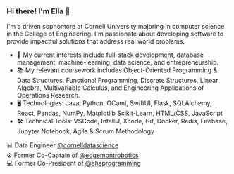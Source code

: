 ### Hi there! I'm Ella 👋

I'm a driven sophomore at Cornell University majoring in computer science in the College of Engineering. I'm passionate about developing software to provide impactful solutions that address real world problems.

- 🔎 My current interests include full-stack development, database management, machine-learning, data science, and entrepreneurship.
- 📚 My relevant coursework includes Object-Oriented Programming & Data Structures, Functional Programming, Discrete Structures, Linear Algebra, Multivariable 
    Calculus, and Engineering Applications of Operations Research.
- 🖥️ Technologies: Java, Python, OCaml, SwiftUI, Flask, SQLAlchemy, React, Pandas, NumPy, Matplotlib Scikit-Learn, HTML/CSS, JavaScript
- 🛠️ Technical Tools: VSCode, IntelliJ, Xcode, Git, Docker, Redis, Firebase, Jupyter Notebook, Agile & Scrum Methodology

📊 Data Engineer [@cornelldatascience](https://github.com/CornellDataScience)<br/>
⚙️ Former Co-Captain of [@edgemontrobotics](https://github.com/edgemontrobotics)<br/>
💻 Former Co-President of [@ehsprogramming](https://github.com/ehsprogramming)

